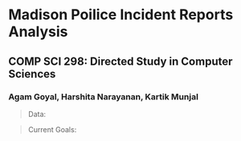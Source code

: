 # Madison Poilice Incident Reports Analysis
## COMP SCI 298: Directed Study in Computer Sciences
### Agam Goyal, Harshita Narayanan, Kartik Munjal



> Data:



> Current Goals:
